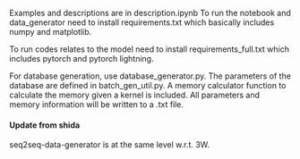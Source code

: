 Examples and descriptions are in description.ipynb
To run the notebook and data_generator need to install requirements.txt which basically includes numpy and matplotlib.

To run codes relates to the model need to install requirements_full.txt which includes pytorch and pytorch lightning.

For database generation, use database_generator.py. The parameters of the database are defined in batch_gen_util.py. A memory calculator function to calculate the memory given a kernel is included. All parameters and memory information will be written to a .txt file.



#### Update from shida

seq2seq-data-generator is at the same level w.r.t. 3W.
